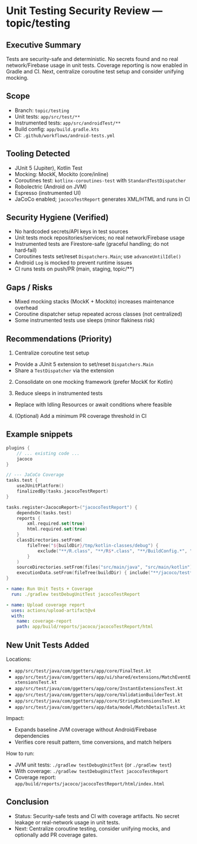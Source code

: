 # Unit Testing Security Review — topic/testing

## Executive Summary

Tests are security-safe and deterministic. No secrets found and no real network/Firebase usage in unit tests. Coverage reporting is now enabled in Gradle and CI. Next, centralize coroutine test setup and consider unifying mocking.

## Scope

- Branch: `topic/testing`
- Unit tests: `app/src/test/**`
- Instrumented tests: `app/src/androidTest/**`
- Build config: `app/build.gradle.kts`
- CI: `.github/workflows/android-tests.yml`

## Tooling Detected

- JUnit 5 (Jupiter), Kotlin Test
- Mocking: MockK, Mockito (core/inline)
- Coroutines test: `kotlinx-coroutines-test` with `StandardTestDispatcher`
- Robolectric (Android on JVM)
- Espresso (instrumented UI)
- JaCoCo enabled; `jacocoTestReport` generates XML/HTML and runs in CI

## Security Hygiene (Verified)

- No hardcoded secrets/API keys in test sources
- Unit tests mock repositories/services; no real network/Firebase usage
- Instrumented tests are Firestore-safe (graceful handling; do not hard‑fail)
- Coroutines tests set/reset `Dispatchers.Main`; use `advanceUntilIdle()`
- Android `Log` is mocked to prevent runtime issues
- CI runs tests on push/PR (main, staging, topic/**)

## Gaps / Risks

- Mixed mocking stacks (MockK + Mockito) increases maintenance overhead
- Coroutine dispatcher setup repeated across classes (not centralized)
- Some instrumented tests use sleeps (minor flakiness risk)

## Recommendations (Priority)

1) Centralize coroutine test setup
- Provide a JUnit 5 extension to set/reset `Dispatchers.Main`
- Share a `TestDispatcher` via the extension

2) Consolidate on one mocking framework (prefer MockK for Kotlin)

3) Reduce sleeps in instrumented tests
- Replace with Idling Resources or await conditions where feasible

4) (Optional) Add a minimum PR coverage threshold in CI

## Example snippets

```12:65:app/build.gradle.kts
plugins {
    // ... existing code ...
    jacoco
}

// --- JaCoCo Coverage
tasks.test {
    useJUnitPlatform()
    finalizedBy(tasks.jacocoTestReport)
}

tasks.register<JacocoReport>("jacocoTestReport") {
    dependsOn(tasks.test)
    reports {
        xml.required.set(true)
        html.required.set(true)
    }
    classDirectories.setFrom(
        fileTree("${buildDir}/tmp/kotlin-classes/debug") {
            exclude("**/R.class", "**/R$*.class", "**/BuildConfig.*", "**/Manifest*.*")
        }
    )
    sourceDirectories.setFrom(files("src/main/java", "src/main/kotlin"))
    executionData.setFrom(fileTree(buildDir) { include("**/jacoco/test*.exec", "**/jacoco/test*UnitTest.exec") })
}
```

```1:95:.github/workflows/android-tests.yml
- name: Run Unit Tests + Coverage
  run: ./gradlew testDebugUnitTest jacocoTestReport

- name: Upload coverage report
  uses: actions/upload-artifact@v4
  with:
    name: coverage-report
    path: app/build/reports/jacoco/jacocoTestReport/html
```

## New Unit Tests Added

Locations:
- `app/src/test/java/com/ggetters/app/core/FinalTest.kt`
- `app/src/test/java/com/ggetters/app/ui/shared/extensions/MatchEventExtensionsTest.kt`
- `app/src/test/java/com/ggetters/app/core/InstantExtensionsTest.kt`
- `app/src/test/java/com/ggetters/app/core/ValidationBuilderTest.kt`
- `app/src/test/java/com/ggetters/app/core/StringExtensionsTest.kt`
- `app/src/test/java/com/ggetters/app/data/model/MatchDetailsTest.kt`

Impact:
- Expands baseline JVM coverage without Android/Firebase dependencies
- Verifies core result pattern, time conversions, and match helpers

How to run:
- JVM unit tests: `./gradlew testDebugUnitTest` (or `./gradlew test`)
- With coverage: `./gradlew testDebugUnitTest jacocoTestReport`
- Coverage report: `app/build/reports/jacoco/jacocoTestReport/html/index.html`

## Conclusion

- Status: Security-safe tests and CI with coverage artifacts. No secret leakage or real-network usage in unit tests.
- Next: Centralize coroutine testing, consider unifying mocks, and optionally add PR coverage gates.

